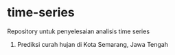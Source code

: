 # time-series
Repository untuk penyelesaian analisis time series

1. Prediksi curah hujan di Kota Semarang, Jawa Tengah
